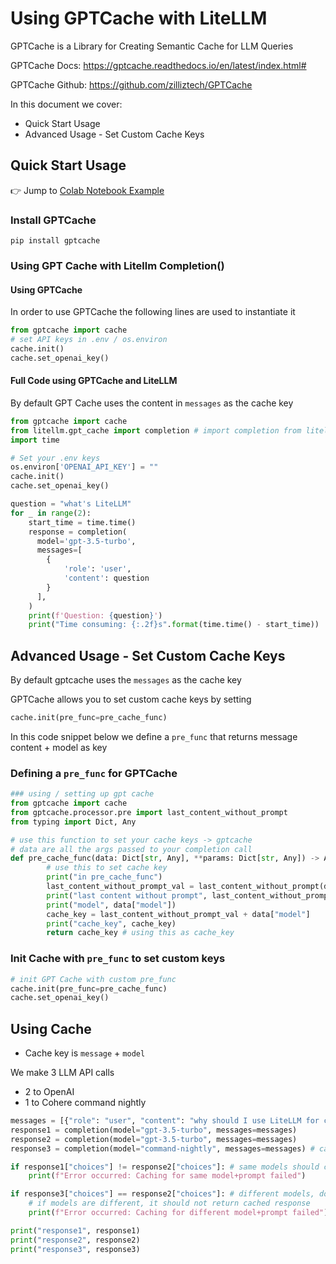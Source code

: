 # Using GPTCache with LiteLLM

GPTCache is a Library for Creating Semantic Cache for LLM Queries

GPTCache Docs: https://gptcache.readthedocs.io/en/latest/index.html#

GPTCache Github: https://github.com/zilliztech/GPTCache

In this document we cover:
* Quick Start Usage
* Advanced Usage - Set Custom Cache Keys


## Quick Start Usage
👉 Jump to [Colab Notebook Example](https://github.com/BerriAI/litellm/blob/main/cookbook/LiteLLM_GPTCache.ipynb)

### Install GPTCache
```
pip install gptcache
```

### Using GPT Cache with Litellm Completion()

#### Using GPTCache
In order to use GPTCache the following lines are used to instantiate it
```python
from gptcache import cache
# set API keys in .env / os.environ
cache.init()
cache.set_openai_key()
```

#### Full Code using GPTCache and LiteLLM
By default GPT Cache uses the content in `messages` as the cache key

```python
from gptcache import cache
from litellm.gpt_cache import completion # import completion from litellm.cache
import time

# Set your .env keys
os.environ['OPENAI_API_KEY'] = ""
cache.init()
cache.set_openai_key()

question = "what's LiteLLM"
for _ in range(2):
    start_time = time.time()
    response = completion(
      model='gpt-3.5-turbo',
      messages=[
        {
            'role': 'user',
            'content': question
        }
      ],
    )
    print(f'Question: {question}')
    print("Time consuming: {:.2f}s".format(time.time() - start_time))
```

## Advanced Usage - Set Custom Cache Keys

By default gptcache uses the `messages` as the cache key

GPTCache allows you to set custom cache keys by setting
```python
cache.init(pre_func=pre_cache_func)
```

In this code snippet below we define a `pre_func` that returns message content + model as key

### Defining a `pre_func` for GPTCache
```python
### using / setting up gpt cache
from gptcache import cache
from gptcache.processor.pre import last_content_without_prompt
from typing import Dict, Any

# use this function to set your cache keys -> gptcache
# data are all the args passed to your completion call
def pre_cache_func(data: Dict[str, Any], **params: Dict[str, Any]) -> Any:
        # use this to set cache key
        print("in pre_cache_func")
        last_content_without_prompt_val = last_content_without_prompt(data, **params)
        print("last content without prompt", last_content_without_prompt_val)
        print("model", data["model"])
        cache_key = last_content_without_prompt_val + data["model"]
        print("cache_key", cache_key)
        return cache_key # using this as cache_key

```

### Init Cache with `pre_func` to set custom keys

```python
# init GPT Cache with custom pre_func
cache.init(pre_func=pre_cache_func)
cache.set_openai_key()
```

## Using Cache
* Cache key is `message` + `model`

We make 3 LLM API calls
* 2 to OpenAI
* 1 to Cohere command nightly

```python
messages = [{"role": "user", "content": "why should I use LiteLLM for completions()"}]
response1 = completion(model="gpt-3.5-turbo", messages=messages)
response2 = completion(model="gpt-3.5-turbo", messages=messages)
response3 = completion(model="command-nightly", messages=messages) # calling cohere command nightly

if response1["choices"] != response2["choices"]: # same models should cache
    print(f"Error occurred: Caching for same model+prompt failed")

if response3["choices"] == response2["choices"]: # different models, don't cache
    # if models are different, it should not return cached response
    print(f"Error occurred: Caching for different model+prompt failed")

print("response1", response1)
print("response2", response2)
print("response3", response3)
```
